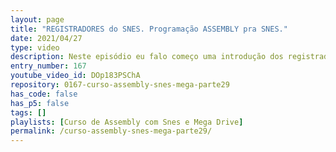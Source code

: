 ```yaml
---
layout: page
title: "REGISTRADORES do SNES. Programação ASSEMBLY pra SNES."
date: 2021/04/27
type: video
description: Neste episódio eu falo começo uma introdução dos registradores do Snes. Isso é fundamental para programar pra Snes. A cpu do Snes é bem diferente do Mega Drive em relação a registradores.
entry_number: 167
youtube_video_id: DOp183PSChA
repository: 0167-curso-assembly-snes-mega-parte29
has_code: false
has_p5: false
tags: []
playlists: [Curso de Assembly com Snes e Mega Drive]
permalink: /curso-assembly-snes-mega-parte29/
---
```

